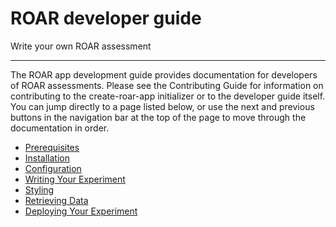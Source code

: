 # ROAR developer guide

Write your own ROAR assessment

---

The ROAR app development guide provides documentation for developers of ROAR assessments. Please see the Contributing Guide for information on contributing to the create-roar-app initializer or to the developer guide itself.
You can jump directly to a page listed below, or use the next and previous buttons in the navigation bar at the top of the page to move through the documentation in order.

- [Prerequisites](prerequisites.md)
- [Installation](installation.md)
- [Configuration](configuration.md)
- [Writing Your Experiment](writing-your-experiment.md)
- [Styling](styling.md)
- [Retrieving Data](retrieving-data.md)
- [Deploying Your Experiment](deploying-your-experiment.md)
